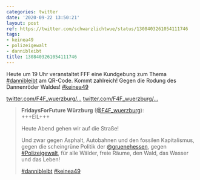 ```yaml
---
categories: twitter
date: '2020-09-22 13:50:21'
layout: post
ref: https://twitter.com/schwarzlichtwue/status/1308403261054111746
tags:
- keinea49
- polizeigewalt
- dannibleibt
title: 1308403261054111746
---
```

Heute um 19 Uhr veranstaltet FFF eine Kundgebung zum Thema [#dannibleibt](/t/dannibleibt) am QR-Code. Kommt zahlreich! Gegen die Rodung des Dannenröder Waldes!  [#keinea49](/t/keinea49)

[twitter.com/F4F_wuerzburg/…](https://twitter.com/F4F_wuerzburg/status/1308358571911008256) [twitter.com/F4F_wuerzburg/…](https://twitter.com/F4F_wuerzburg/status/1308358571911008256)
> <b>FridaysForFuture Würzburg</b> ([@F4F_wuerzburg](https://twitter.com/F4F_wuerzburg)):  
>+++EIL+++  
>  
>Heute Abend gehen wir auf die Straße!  
>  
>Und zwar gegen Asphalt, Autobahnen und den fossilen Kapitalismus, gegen die scheingrüne Politik der [@gruenehessen](https://twitter.com/gruenehessen), gegen [#Polizeigewalt](/t/polizeigewalt), für alle Wälder, freie Räume, den Wald, das Wasser und das Leben!  
>  
>[#dannibleibt](/t/dannibleibt) [#keinea49](/t/keinea49)   

